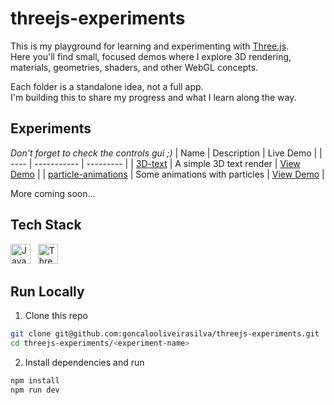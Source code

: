# threejs-experiments

This is my playground for learning and experimenting with [Three.js](https://threejs.org/).  
Here you'll find small, focused demos where I explore 3D rendering, materials, geometries, shaders, and other WebGL concepts.

Each folder is a standalone idea, not a full app.  
I'm building this to share my progress and what I learn along the way.

## Experiments
*Don't forget to check the controls gui ;)*
| Name | Description | Live Demo |
| ---- | ----------- | --------- |
| [3D-text](./experiments/text-animation/) | A simple 3D text render | [View Demo](https://threejs-experiments-eight.vercel.app/) |
| [particle-animations](./experiments/particle-animations/) | Some animations with particles | [View Demo](https://threejs-experiments-e8hs.vercel.app/) |

More coming soon...

## Tech Stack
<div>
  <img height="32" width="32" title="Javascript" src="https://cdn.simpleicons.org/javascript/F7DF1E" />
  &nbsp;
  <img height="32" width="32" title="Three.js" src="https://cdn.simpleicons.org/threedotjs/black/white" />
</div>


## Run Locally
1. Clone this repo
```bash
git clone git@github.com:goncalooliveirasilva/threejs-experiments.git
cd threejs-experiments/<experiment-name>
```
2. Install dependencies and run
```bash
npm install
npm run dev
```
